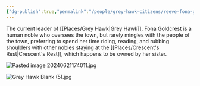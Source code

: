 ```yaml
---
{"dg-publish":true,"permalink":"/people/grey-hawk-citizens/reeve-fona-goldcrest/"}
---
```


The current leader of [[Places/Grey Hawk\|Grey Hawk]], Fona Goldcrest is a human noble who oversees the town, but rarely mingles with the people of the town, preferring to spend her time riding, reading, and rubbing shoulders with other nobles staying at the [[Places/Crescent's Rest\|Crescent's Rest]], which happens to be owned by her sister.  

![Pasted image 20240621174011.jpg](/img/user/Z_Attachments/Pasted%20image%2020240621174011.jpg)

![Grey Hawk Blank (5).jpg](/img/user/Z_Attachments/Grey%20Hawk%20Blank%20(5).jpg)